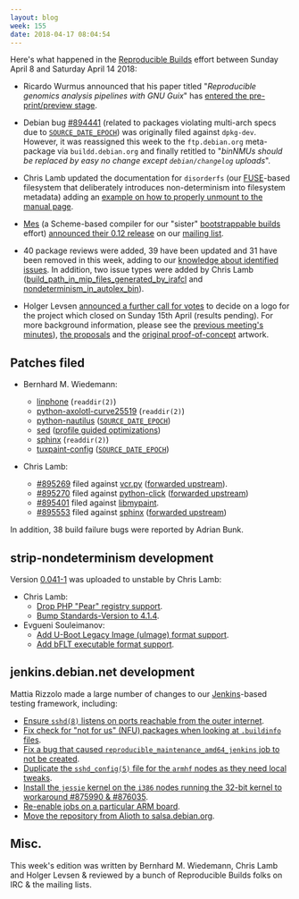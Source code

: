 ```yaml
---
layout: blog
week: 155
date: 2018-04-17 08:04:54
---
```


Here's what happened in the [Reproducible Builds](https://reproducible-builds.org) effort between Sunday April 8 and Saturday April 14 2018:

* Ricardo Wurmus announced that his paper titled "*Reproducible genomics analysis pipelines with GNU Guix*" has [entered the pre-print/preview stage](https://lists.reproducible-builds.org/pipermail/rb-general/2018-April/000861.html).

* Debian bug [#894441](https://bugs.debian.org/894441) (related to packages violating multi-arch specs due to [`SOURCE_DATE_EPOCH`](https://reproducible-builds.org/specs/source-date-epoch/)) was originally filed against `dpkg-dev`. However, it was reassigned this week to the `ftp.debian.org` meta-package via `buildd.debian.org` and finally retitled to "*binNMUs should be replaced by easy no change except `debian/changelog` uploads*".

- Chris Lamb updated the documentation for `disorderfs` (our [FUSE](https://github.com/libfuse/libfuse)-based filesystem that deliberately introduces non-determinism into filesystem metadata) adding an [example on how to properly unmount to the manual page](https://anonscm.debian.org/git/reproducible/disorderfs.git/commit/?id=68887c3).

- [Mes](https://gitlab.com/janneke/mes) (a Scheme-based compiler for our "sister" [bootstrappable builds](http://bootstrappable.org) effort) [announced their 0.12 release](https://lists.reproducible-builds.org/pipermail/rb-general/2018-April/000847.html) on our [mailing list](https://lists.reproducible-builds.org/pipermail/rb-general/).

- 40 package reviews were added, 39 have been updated and 31 have been removed in this week, adding to our [knowledge about identified issues](https://tests.reproducible-builds.org/debian/index_issues.html). In addition, two issue types were added by Chris Lamb ([build\_path\_in\_mip\_files\_generated\_by\_irafcl](https://anonscm.debian.org/git/reproducible/notes.git/commit/?id=8c908b04) and [nondeterminism\_in\_autolex\_bin](https://anonscm.debian.org/git/reproducible/notes.git/commit/?id=d8c36f73)).

* Holger Levsen [announced a further call for votes](https://lists.reproducible-builds.org/pipermail/rb-general/2018-April/000872.html) to decide on a logo for the project which closed on Sunday 15th April (results pending). For more background information, please see the [previous meeting's minutes](https://lists.reproducible-builds.org/pipermail/rb-general/2018-March/000839.html)), [the proposals](https://demo.identihub.co/project/r-b-logo-voting/) and the [original proof-of-concept](https://wiki.debian.org/ReproducibleBuilds/Logo) artwork.


Patches filed
-------------

* Bernhard M. Wiedemann:
    * [linphone](http://lists.nongnu.org/archive/html/linphone-developers/2018-04/msg00012.html) (`readdir(2)`)
    * [python-axolotl-curve25519](https://github.com/tgalal/python-axolotl-curve25519/pull/17) (`readdir(2)`)
    * [python-nautilus](https://bugzilla.gnome.org/show_bug.cgi?id=795063) ([`SOURCE_DATE_EPOCH`](https://reproducible-builds.org/specs/source-date-epoch/))
    * [sed](https://build.opensuse.org/request/show/596431) ([profile guided optimizations](https://github.com/bmwiedemann/theunreproduciblepackage/tree/master/pgo))
    * [sphinx](https://github.com/sphinx-doc/sphinx/pull/4838) (`readdir(2)`)
    * [tuxpaint-config](https://sourceforge.net/p/tuxpaint/tuxpaint-config/merge-requests/2/) ([`SOURCE_DATE_EPOCH`](https://reproducible-builds.org/specs/source-date-epoch/))

* Chris Lamb:
    * [#895269](https://bugs.debian.org/895269) filed against [vcr.py](https://tracker.debian.org/pkg/vcr.py) ([forwarded upstream](https://github.com/kevin1024/vcrpy/pull/350)).
    * [#895270](https://bugs.debian.org/895270) filed against [python-click](https://tracker.debian.org/pkg/python-click) ([forwarded upstream](https://github.com/pallets/click/pull/963))
    * [#895401](https://bugs.debian.org/895401) filed against [libmypaint](https://tracker.debian.org/pkg/libmypaint).
    * [#895553](https://bugs.debian.org/895553) filed against [sphinx](https://tracker.debian.org/pkg/sphinx) ([forwarded upstream](https://github.com/sphinx-doc/sphinx/pull/4834))

In addition, 38 build failure bugs were reported by Adrian Bunk.

strip-nondeterminism development
--------------------------------

Version [0.041-1](https://tracker.debian.org/news/949435/accepted-strip-nondeterminism-0041-1-source-all-into-unstable/) was uploaded to unstable by Chris Lamb:

- Chris Lamb:
    - [Drop PHP "Pear" registry support](https://anonscm.debian.org/git/reproducible/strip-nondeterminism.git/commit/?id=96f7c52).
    - [Bump Standards-Version to 4.1.4](https://anonscm.debian.org/git/reproducible/strip-nondeterminism.git/commit/?id=b15d7a7).
- Evgueni Souleimanov:
    - [Add U-Boot Legacy Image (uImage) format support](https://anonscm.debian.org/git/reproducible/strip-nondeterminism.git/commit/?id=ae8bd432d5d68e3ef54d825d48e9f57b2959edb4).
    - [Add bFLT executable format support](https://anonscm.debian.org/git/reproducible/strip-nondeterminism.git/commit/?id=6cdf90c799764745af081bec6f6cd73d42a1682a).


jenkins.debian.net development
------------------------------

Mattia Rizzolo made a large number of changes to our [Jenkins](https://jenkins.io/)-based testing framework, including:

- [Ensure `sshd(8)` listens on ports reachable from the outer internet](https://salsa.debian.org/qa/jenkins.debian.net/commit/8b1c4fd8).
- [Fix check for "not for us" (NFU) packages when looking at `.buildinfo` files](https://salsa.debian.org/qa/jenkins.debian.net/commit/85c8b021).
- [Fix a bug that caused `reproducible_maintenance_amd64_jenkins` job to not be created](https://salsa.debian.org/qa/jenkins.debian.net/commit/f12535ed).
- [Duplicate the `sshd_config(5)` file for the `armhf` nodes as they need local tweaks](https://salsa.debian.org/qa/jenkins.debian.net/commit/d9379511).
- [Install the `jessie` kernel on the `i386` nodes running the 32-bit kernel to workaround #875990 & #876035](https://salsa.debian.org/qa/jenkins.debian.net/commit/12b21850).
- [Re-enable jobs on a particular ARM board](https://salsa.debian.org/qa/jenkins.debian.net/commit/e8a31252).
- [Move the repository from Alioth to salsa.debian.org](https://salsa.debian.org/qa/jenkins.debian.net/commit/0ba4a089).

Misc.
-----

This week's edition was written by Bernhard M. Wiedemann, Chris Lamb and Holger Levsen & reviewed by a bunch of Reproducible Builds folks on IRC & the mailing lists.
